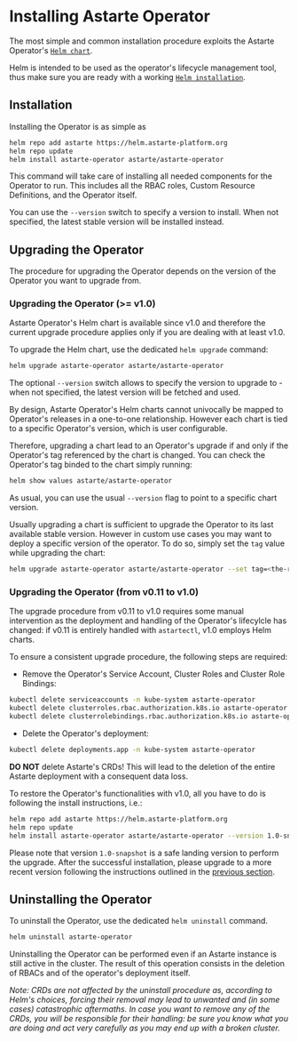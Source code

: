 # Installing Astarte Operator

The most simple and common installation procedure exploits the Astarte Operator's
[`Helm chart`](https://artifacthub.io/packages/helm/astarte/astarte-operator).

Helm is intended to be used as the operator's lifecycle management tool, thus make sure you are
ready with a working [`Helm installation`](https://helm.sh/docs/intro/install/).

## Installation

Installing the Operator is as simple as

```bash
helm repo add astarte https://helm.astarte-platform.org
helm repo update
helm install astarte-operator astarte/astarte-operator
```

This command will take care of installing all needed components for the Operator to run. This
includes all the RBAC roles, Custom Resource Definitions, and the Operator itself.

You can use the `--version` switch to specify a version to install. When not specified, the latest
stable version will be installed instead.

## Upgrading the Operator

The procedure for upgrading the Operator depends on the version of the Operator you want to
upgrade from.

### Upgrading the Operator (>= v1.0)

Astarte Operator's Helm chart is available since v1.0 and therefore the current upgrade procedure
applies only if you are dealing with at least v1.0.

To upgrade the Helm chart, use the dedicated `helm upgrade` command:

```bash
helm upgrade astarte-operator astarte/astarte-operator
```

The optional `--version` switch allows to specify the version to upgrade to - when not specified,
the latest version will be fetched and used.

By design, Astarte Operator's Helm charts cannot univocally be mapped to Operator's releases in a
one-to-one relationship. However each chart is tied to a specific Operator's version, which is user
configurable.

Therefore, upgrading a chart lead to an Operator's upgrade if and only if the Operator's tag
referenced by the chart is changed. You can check the Operator's tag binded to the chart simply
running:

```bash
helm show values astarte/astarte-operator
```

As usual, you can use the usual `--version` flag to point to a specific chart version.

Usually upgrading a chart is sufficient to upgrade the Operator to its last available stable
version. However in custom use cases you may want to deploy a specific version of the operator. To
do so, simply set the `tag` value while upgrading the chart:

```bash
helm upgrade astarte-operator astarte/astarte-operator --set tag=<the-required-tag>
```

### Upgrading the Operator (from v0.11 to v1.0)

The upgrade procedure from v0.11 to v1.0 requires some manual intervention as the deployment and
handling of the Operator's lifecylcle has changed: if v0.11 is entirely handled with `astartectl`,
v1.0 employs Helm charts.

To ensure a consistent upgrade procedure, the following steps are required:

+ Remove the Operator's Service Account, Cluster Roles and Cluster Role Bindings:
```bash
kubectl delete serviceaccounts -n kube-system astarte-operator
kubectl delete clusterroles.rbac.authorization.k8s.io astarte-operator
kubectl delete clusterrolebindings.rbac.authorization.k8s.io astarte-operator
```

+ Delete the Operator's deployment:
```bash
kubectl delete deployments.app -n kube-system astarte-operator
```

**DO NOT** delete Astarte's CRDs! This will lead to the deletion of the entire Astarte deployment
with a consequent data loss.

To restore the Operator's functionalities with v1.0, all you have to do is following the install
instructions, i.e.:
```bash
helm repo add astarte https://helm.astarte-platform.org
helm repo update
helm install astarte-operator astarte/astarte-operator --version 1.0-snapshot
```

Please note that version `1.0-snapshot` is a safe landing version to perform the upgrade. After
the successful installation, please upgrade to a more recent version following the instructions
outlined in the [previous section](#upgrading-the-operator-v1-0).

## Uninstalling the Operator

To uninstall the Operator, use the dedicated `helm uninstall` command.

```bash
helm uninstall astarte-operator
```

Uninstalling the Operator can be performed even if an Astarte instance is still active in the
cluster. The result of this operation consists in the deletion of RBACs and of the operator's
deployment itself.

*Note: CRDs are not affected by the uninstall procedure as, according to Helm's choices, forcing
their removal may lead to unwanted and (in some cases) catastrophic aftermaths. In case you want to
remove any of the CRDs, you will be responsible for their handling: be sure you know what you are
doing and act very carefully as you may end up with a broken cluster.*
